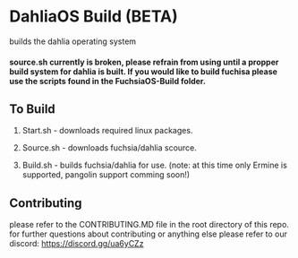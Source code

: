# DahliaOS Build (BETA)

builds the dahlia operating system

#### source.sh currently is broken, please refrain from using until a propper build system for dahlia is built. If you would like to build fuchisa please use the scripts found in the FuchsiaOS-Build folder.


## To Build

1. Start.sh - downloads required linux packages.

2. Source.sh - downloads fuchsia/dahlia scource.

3. Build.sh - builds fuchsia/dahlia for use.
(note: at this time only Ermine is supported, pangolin support comming soon!)

## Contributing

please refer to the CONTRIBUTING.MD file in the root directory of this repo.
for further questions about contributing or anything else please refer to our discord: https://discord.gg/ua6yCZz
